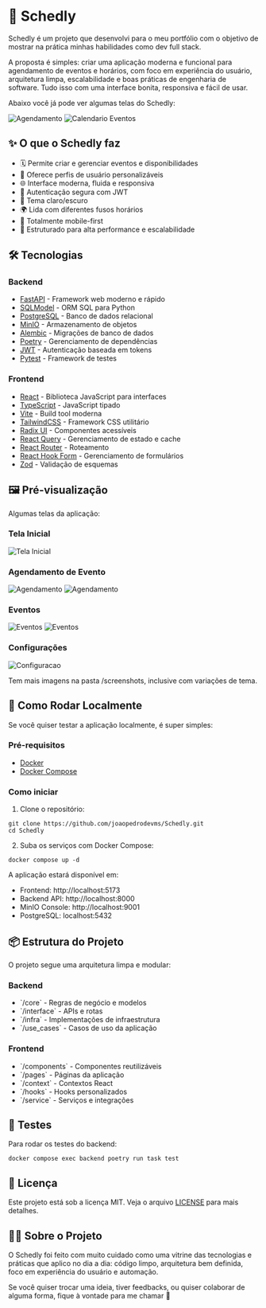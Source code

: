 # 📅 Schedly

Schedly é um projeto que desenvolvi para o meu portfólio com o objetivo de mostrar na prática minhas habilidades como dev full stack.

A proposta é simples: criar uma aplicação moderna e funcional para agendamento de eventos e horários, com foco em experiência do usuário, arquitetura limpa, escalabilidade e boas práticas de engenharia de software. Tudo isso com uma interface bonita, responsiva e fácil de usar.

Abaixo você já pode ver algumas telas do Schedly:

![Agendamento](screenshots/scheduling1-dark.png)
![Calendario Eventos](screenshots/calendar-dark.png)

## ✨ O que o Schedly faz

- 🗓️ Permite criar e gerenciar eventos e disponibilidades
- 👥 Oferece perfis de usuário personalizáveis
- 🌐 Interface moderna, fluida e responsiva
- 🔐 Autenticação segura com JWT
- 🎨 Tema claro/escuro
- 🌍 Lida com diferentes fusos horários
- 📱 Totalmente mobile-first
- 🚀 Estruturado para alta performance e escalabilidade

## 🛠️ Tecnologias

### Backend
- [FastAPI](https://fastapi.tiangolo.com/) - Framework web moderno e rápido
- [SQLModel](https://sqlmodel.tiangolo.com/) - ORM SQL para Python
- [PostgreSQL](https://www.postgresql.org/) - Banco de dados relacional
- [MinIO](https://min.io/) - Armazenamento de objetos
- [Alembic](https://alembic.sqlalchemy.org/) - Migrações de banco de dados
- [Poetry](https://python-poetry.org/) - Gerenciamento de dependências
- [JWT](https://jwt.io/) - Autenticação baseada em tokens
- [Pytest](https://docs.pytest.org/) - Framework de testes

### Frontend
- [React](https://react.dev/) - Biblioteca JavaScript para interfaces
- [TypeScript](https://www.typescriptlang.org/) - JavaScript tipado
- [Vite](https://vitejs.dev/) - Build tool moderna
- [TailwindCSS](https://tailwindcss.com/) - Framework CSS utilitário
- [Radix UI](https://www.radix-ui.com/) - Componentes acessíveis
- [React Query](https://tanstack.com/query/latest) - Gerenciamento de estado e cache
- [React Router](https://reactrouter.com/) - Roteamento
- [React Hook Form](https://react-hook-form.com/) - Gerenciamento de formulários
- [Zod](https://zod.dev/) - Validação de esquemas

## 🖼️ Pré-visualização

Algumas telas da aplicação:

### Tela Inicial
![Tela Inicial](screenshots/home-dark.png)

### Agendamento de Evento
![Agendamento](screenshots/scheduling2-dark.png)
![Agendamento](screenshots/scheduling3-dark.png)

### Eventos
![Eventos](screenshots/event_list-dark.png)
![Eventos](screenshots/event_view1-dark.png)

### Configurações
![Configuracao](screenshots/settings-dark.png)

Tem mais imagens na pasta /screenshots, inclusive com variações de tema.

## 🚀 Como Rodar Localmente

Se você quiser testar a aplicação localmente, é super simples:

### Pré-requisitos

- [Docker](https://www.docker.com/)
- [Docker Compose](https://docs.docker.com/compose/)

### Como iniciar

1. Clone o repositório:
```
git clone https://github.com/joaopedrodevms/Schedly.git
cd Schedly
```

2. Suba os serviços com Docker Compose:
```
docker compose up -d
```

A aplicação estará disponível em:
- Frontend: http://localhost:5173
- Backend API: http://localhost:8000
- MinIO Console: http://localhost:9001
- PostgreSQL: localhost:5432

## 📦 Estrutura do Projeto

O projeto segue uma arquitetura limpa e modular:

### Backend
- \`/core\` - Regras de negócio e modelos
- \`/interface\` - APIs e rotas
- \`/infra\` - Implementações de infraestrutura
- \`/use_cases\` - Casos de uso da aplicação

### Frontend
- \`/components\` - Componentes reutilizáveis
- \`/pages\` - Páginas da aplicação
- \`/context\` - Contextos React
- \`/hooks\` - Hooks personalizados
- \`/service\` - Serviços e integrações

## 🧪 Testes

Para rodar os testes do backend:
```
docker compose exec backend poetry run task test
```

## 📝 Licença

Este projeto está sob a licença MIT. Veja o arquivo [LICENSE](LICENSE) para mais detalhes.

## 👨‍💻 Sobre o Projeto

O Schedly foi feito com muito cuidado como uma vitrine das tecnologias e práticas que aplico no dia a dia: código limpo, arquitetura bem definida, foco em experiência do usuário e automação.

Se você quiser trocar uma ideia, tiver feedbacks, ou quiser colaborar de alguma forma, fique à vontade para me chamar 🙂